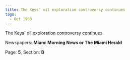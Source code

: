 ```yaml
---  
title: The Keys' oil exploration controversy continues  
tags:  
  - Oct 1990  
---  
```

  
The Keys' oil exploration controversy continues.  
  
Newspapers: **Miami Morning News or The Miami Herald**  
  
Page: **5**, Section: **B** 
